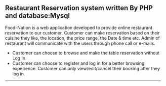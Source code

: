 ## Restaurant Reservation system written By PHP and database:Mysql
Food-Nation is a web application developed to provide online restaurant reservation to our customer. Customer can make reservation based on their cuisine they like, the location, the price range, the Date & time etc. Admin of restaurant will communicate with the users through phone call or e-mails. 

- Customer can choose to browse and make the table reservation without Log In.
- Customer can choose to register and log in for a better browsing experience. Customer can only view/edit/cancel their booking after they log in.
---

